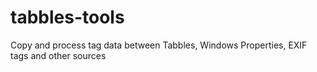 # tabbles-tools
Copy and process tag data between Tabbles, Windows Properties, EXIF tags and other sources
